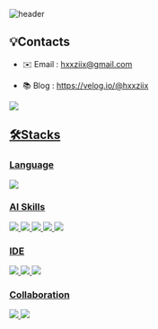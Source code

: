 
<!-- <img src="https://capsule-render.vercel.app/api?type=slice&color=black&height=300&section=header&text=Hyejin%20Yun&fontColor=999999&fontSize=90&&animation=twinkling" /> -->

![header](https://capsule-render.vercel.app/api?type=slice&color=0:ffffff,50:193150,100:194261&fontColor=1111&height=200&text=Hyejin%20Yun&fontSize=50&stroke=ffffff&strokeWidth=1&fontAlign=84&fontAlignY=35&rotate=13&animation=twinkling)


## 💡Contacts
- ✉️ Email : hxxziix@gmail.com
<!-- - 📕 Notion :  -->
- 📚 Blog : https://velog.io/@hxxziix

<a href="https://velog.io/@hxxziix"><img src="https://img.shields.io/badge/velog-20C997?style=for-the-badge&logo=velog&logoColor=white">

## 🛠️Stacks
### Language
<img src="https://img.shields.io/badge/Python-3776AB?style=for-the-badge&logo=Python&logoColor=white">

### AI Skills
<img src="https://img.shields.io/badge/pandas-150458?style=for-the-badge&logo=pandas&logoColor=white"> <img src="https://img.shields.io/badge/numpy-013243?style=for-the-badge&logo=numpy&logoColor=white"> <img src="https://img.shields.io/badge/seaborn-CB2E6D?style=for-the-badge&logo=&logoColor=white"> <img src="https://img.shields.io/badge/matplotlib-11557?style=for-the-badge&logo=&logoColor=white"> <img src="https://img.shields.io/badge/TensorFlow-FF6F00?style=for-the-badge&logo=TensorFlow&logoColor=white">

### IDE
<img src="https://img.shields.io/badge/VSCode-007ACC?style=for-the-badge&logo=visualstudiocode&logoColor=white"> <img src="https://img.shields.io/badge/jupyter-F37626?style=for-the-badge&logo=jupyter&logoColor=white"> <img src="https://img.shields.io/badge/colab-F9AB00?style=for-the-badge&logo=googlecolab&logoColor=white"> 

### Collaboration
<img src="https://img.shields.io/badge/git-F05032?style=for-the-badge&logo=git&logoColor=white"> <img src="https://img.shields.io/badge/github-181717?style=for-the-badge&logo=github&logoColor=white"> 

